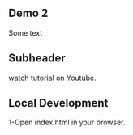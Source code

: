 ## Demo 2

Some text

## Subheader

watch tutorial on Youtube.

## Local Development

1-Open index.html in your browser.